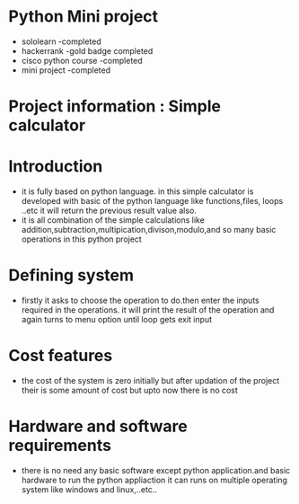 # Python Mini project
   * sololearn            -completed
   * hackerrank           -gold badge completed
   * cisco python course  -completed
   * mini project         -completed
# Project information : Simple calculator
   
   
   
   # Introduction
   * it is fully based on python language. in this simple calculator is developed with basic of the python language like functions,files, loops ..etc it will return the previous         result value also.
   * it is all combination of the simple calculations like addition,subtraction,multipication,divison,modulo,and so many basic operations in this python project
   
  # Defining system
   * firstly it asks to choose the operation to do.then enter the inputs required in the operations. it will print the result of the operation and again turns to menu option until loop gets exit input 
   
   
  # Cost features
   * the cost of the system is zero initially but after updation of the project their is some amount of cost but upto now there is no cost
  # Hardware and software requirements
   * there is no need any basic software except python application.and basic hardware to run the python appliaction it can runs on multiple operating system like windows and linux,..etc..
